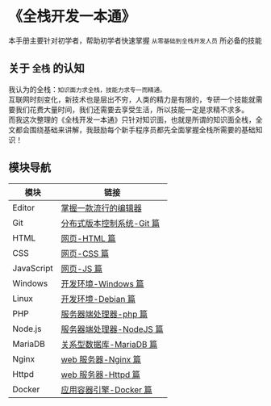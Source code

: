# 《全栈开发一本通》

本手册主要针对初学者，帮助初学者快速掌握 `从零基础到全栈开发人员` 所必备的技能

## 关于 `全栈` 的认知

我认为的全栈：`知识面力求全栈，技能力求专一而精通。` <br>
互联网时刻变化，新技术也是层出不穷，人类的精力是有限的，专研一个技能就需要我们花费大量时间，我们还需要去享受生活，所以技能一定是求精不求多。<br>
而我这次整理的《全栈开发一本通》只针对知识面，也就是所谓的知识面全栈，全文都会围绕基础来讲解，我鼓励每个新手程序员都先全面掌握全栈所需要的基础知识！

## 模块导航

| 模块       | 链接                                           |
| ---------- | ---------------------------------------------- |
| Editor     | [掌握一款流行的编辑器](./Editor/README.md)     |
| Git        | [分布式版本控制系统-Git 篇](./Git/README.md)   |
| HTML       | [网页-HTML 篇](./HTML/README.md)               |
| CSS        | [网页-CSS 篇](./CSS/README.md)                 |
| JavaScript | [网页-JS 篇](./JavaScript/README.md)           |
| Windows    | [开发环境-Windows 篇](./Windows/README.md)     |
| Linux      | [开发环境-Debian 篇](./Linux/README.md)        |
| PHP        | [服务器端处理器-php 篇](./PHP/README.md)       |
| Node.js    | [服务器端处理器-NodeJS 篇](./NodeJS/README.md) |
| MariaDB    | [关系型数据库-MariaDB 篇](./MariaDB/README.md) |
| Nginx      | [web 服务器-Nginx 篇](./Nginx/README.md)       |
| Httpd      | [web 服务器-Httpd 篇](./Httpd/README.md)       |
| Docker     | [应用容器引擎-Docker 篇](./Docker/README.md)   |
